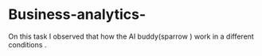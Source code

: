 # Business-analytics-
On this task I observed that how the AI buddy(sparrow )  work in a different conditions . 
